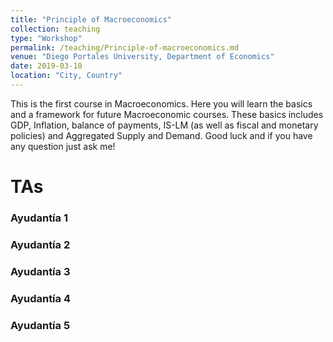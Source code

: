 ```yaml
---
title: "Principle of Macroeconomics"
collection: teaching
type: "Workshop"
permalink: /teaching/Principle-of-macroeconomics.md
venue: "Diego Portales University, Department of Economics"
date: 2019-03-10
location: "City, Country"
---
```


This is the first course in Macroeconomics. Here you will learn the basics and a framework for future Macroeconomic courses. These basics includes GDP, Inflation, balance of payments, IS-LM (as well as fiscal and monetary policies) and Aggregated Supply and Demand. Good luck and if you have any question just ask me!

TAs
======

### Ayudantía 1


### Ayudantía 2

### Ayudantía 3

### Ayudantía 4

### Ayudantía 5
